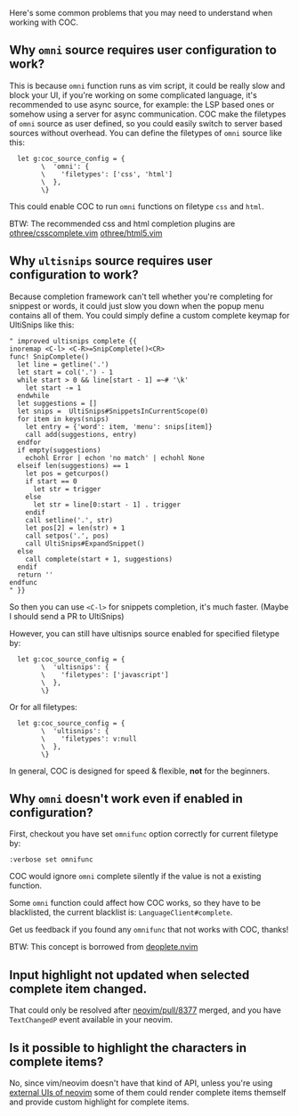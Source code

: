Here's some common problems that you may need to understand when working with COC.

## Why `omni` source requires user configuration to work?

This is because `omni` function runs as vim script, it could be really slow and block your UI, if you're working on some complicated language, it's recommended to use async source, for example: the LSP based ones or somehow using a server for async communication. COC make the filetypes of `omni` source as user defined, so you could easily switch to server based sources without overhead. You can define the filetypes of `omni` source like this:

``` vim
  let g:coc_source_config = {
        \  'omni': {
        \    'filetypes': ['css', 'html']
        \  },
        \}
``` 
This could enable COC to run `omni` functions on filetype `css` and `html`.

BTW: The recommended css and html completion plugins are [othree/csscomplete.vim](https://github.com/othree/csscomplete.vim) [othree/html5.vim](https://github.com/othree/html5.vim)

## Why `ultisnips` source requires user configuration to work?

Because completion framework can't tell whether you're completing for snippest or words, it could just slow you down when the popup menu contains all of them. You could simply define a custom complete keymap for UltiSnips like this:

``` vim
" improved ultisnips complete {{
inoremap <C-l> <C-R>=SnipComplete()<CR>
func! SnipComplete()
  let line = getline('.')
  let start = col('.') - 1
  while start > 0 && line[start - 1] =~# '\k'
    let start -= 1
  endwhile
  let suggestions = []
  let snips =  UltiSnips#SnippetsInCurrentScope(0)
  for item in keys(snips)
    let entry = {'word': item, 'menu': snips[item]}
    call add(suggestions, entry)
  endfor
  if empty(suggestions)
    echohl Error | echon 'no match' | echohl None
  elseif len(suggestions) == 1
    let pos = getcurpos()
    if start == 0
      let str = trigger
    else
      let str = line[0:start - 1] . trigger
    endif
    call setline('.', str)
    let pos[2] = len(str) + 1
    call setpos('.', pos)
    call UltiSnips#ExpandSnippet()
  else
    call complete(start + 1, suggestions)
  endif
  return ''
endfunc
" }}
```
So then you can use `<C-l>` for snippets completion, it's much faster.  (Maybe I should send a PR to UltiSnips)

However, you can still have ultisnips source enabled for specified filetype by:
``` vim
  let g:coc_source_config = {
        \  'ultisnips': {
        \    'filetypes': ['javascript']
        \  },
        \}
```
Or for all filetypes:
``` vim
  let g:coc_source_config = {
        \  'ultisnips': {
        \    'filetypes': v:null
        \  },
        \}
```
In general, COC is designed for speed & flexible, **not** for the beginners. 

## Why `omni` doesn't work even if enabled in configuration?

First, checkout you have set `omnifunc` option correctly for current filetype by:

``` vim
:verbose set omnifunc
```
COC would ignore `omni` complete silently if the value is not a existing function.

Some `omni` function could affect how COC works, so they have to be blacklisted, the current blacklist is: `LanguageClient#complete`.

Get us feedback if you found any `omnifunc` that not works with COC, thanks!

BTW: This concept is borrowed from [deoplete.nvim](https://github.com/Shougo/deoplete.nvim/blob/5d78e1a75d36a719f1f66ee78c635ea05df72b8c/rplugin/python3/deoplete/source/omni.py#L63)

## Input highlight not updated when selected complete item changed.

That could only be resolved after [neovim/pull/8377](https://github.com/neovim/neovim/pull/8377) merged, and you have `TextChangedP` event available in your neovim.

## Is it possible to highlight the characters in complete items?

No, since vim/neovim doesn't have that kind of API, unless you're using [external UIs of neovim](https://github.com/neovim/neovim/wiki/Related-projects#gui) some of them could render complete items themself and provide custom highlight for complete items. 